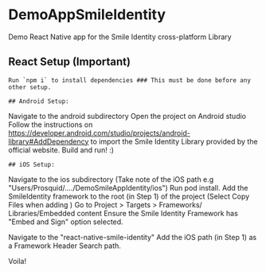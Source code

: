 # DemoAppSmileIdentity
Demo React Native app for the Smile Identity cross-platform Library

## React Setup (Important)
```
Run `npm i` to install dependencies ### This must be done before any other setup.
```


```
## Android Setup:
```
Navigate to the android subdirectory
Open the project on Android studio
Follow the instructions on https://developer.android.com/studio/projects/android-library#AddDependency to import the Smile Identity Library provided by the official website.
Build and run! :)

```
## iOS Setup:
```
Navigate to the ios subdirectory (Take note of the iOS path e.g "Users/Prosquid/..../DemoSmileAppIdentity/ios")
Run pod install.
Add the SmileIdentity framework to the root (in Step 1) of the project (Select Copy Files when adding )
Go to Project > Targets > Frameworks/ Libraries/Embedded content
Ensure the Smile Identity Framework has "Embed and Sign" option selected.

Navigate to the "react-native-smile-identity" Add the iOS path (in Step 1) as a Framework Header Search path.

Voila!


